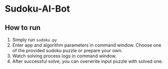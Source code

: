 # Sudoku-AI-Bot

## How to run
1. Simply run `sudoku.py`
2. Enter app and algorithm parameters in command window.
    Choose one of the provided sudoku puzzle or prepare your own.
3. Watch solving process logs in command window.
4. After successful solve, you can overwrite input puzzle with solved one.
